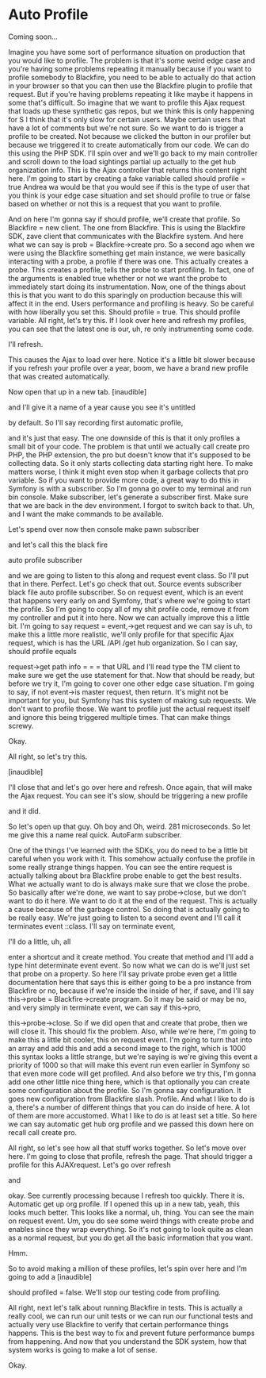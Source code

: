 # Auto Profile

Coming soon...

Imagine you have some sort of performance situation on production that you would like
to profile. The problem is that it's some weird edge case and you're having some
problems repeating it manually because if you want to profile somebody to Blackfire,
you need to be able to actually do that action in your browser so that you can then
use the Blackfire plugin to profile that request. But if you're having problems
repeating it like maybe it happens in some that's difficult. So imagine that we want
to profile this Ajax request that loads up these synthetic gas repos, but we think
this is only happening for S I think that it's only slow for certain users. Maybe
certain users that have a lot of comments but we're not sure. So we want to do is
trigger a profile to be created. Not because we clicked the button in our profiler
but because we triggered it to create automatically from our code. We can do this
using the PHP SDK. I'll spin over and we'll go back to my main controller and scroll
down to the load sightings partial up actually to the get hub organization info. This
is the Ajax controller that returns this content right here. I'm going to start by
creating a fake variable called should profile = true Andrea wa would be that you
would see if this is the type of user that you think is your edge case situation and
set should profile to true or false based on whether or not this is a request that
you want to profile.

And on here I'm gonna say if should profile, we'll create that profile. So Blackfire
= new client. The one from Blackfire. This is using the Blackfire SDK, zave client
that communicates with the Blackfire system. And here what we can say is prob =
Blackfire->create pro. So a second ago when we were using the Blackfire something get
main instance, we were basically interacting with a probe, a profile if there was
one. This actually creates a probe. This creates a profile, tells the probe to start
profiling. In fact, one of the arguments is enabled true whether or not we want the
probe to immediately start doing its instrumentation. Now, one of the things about
this is that you want to do this sparingly on production because this will affect it
in the end. Users performance and profiling is heavy. So be careful with how
liberally you set this. Should profile = true. This should profile variable. All
right, let's try this. If I look over here and refresh my profiles, you can see that
the latest one is our, uh, re only instrumenting some code.

I'll refresh.

This causes the Ajax to load over here. Notice it's a little bit slower because if
you refresh your profile over a year, boom, we have a brand new profile that was
created automatically.

Now open that up in a new tab. [inaudible]

and I'll give it a name of a year cause you see it's untitled

by default. So I'll say recording first automatic profile,

and it's just that easy. The one downside of this is that it only profiles a small
bit of your code. The problem is that until we actually call create pro PHP, the PHP
extension, the pro but doesn't know that it's supposed to be collecting data. So it
only starts collecting data starting right here. To make matters worse, I think it
might even stop when it garbage collects that pro variable. So if you want to provide
more code, a great way to do this in Symfony is with a subscriber. So I'm gonna go
over to my terminal and run bin console. Make subscriber, let's generate a subscriber
first. Make sure that we are back in the dev environment. I forgot to switch back to
that. Uh, and I want the make commands to be available.

Let's spend over now then console make pawn subscriber

and let's call this the black fire

auto profile subscriber

and we are going to listen to this along and request event class. So I'll put that in
there. Perfect. Let's go check that out. Source events subscriber black file auto
profile subscriber. So on request event, which is an event that happens very early on
and Symfony, that's where we're going to start the profile. So I'm going to copy all
of my shit profile code, remove it from my controller and put it into here. Now we
can actually improve this a little bit. I'm going to say request = event,->get
request and we can say is uh, to make this a little more realistic, we'll only
profile for that specific Ajax request, which is has the URL /API /get hub
organization. So I can say, should profile equals

request->get path info = = = that URL and I'll read type the TM client to make sure
we get the use statement for that. Now that should be ready, but before we try it,
I'm going to cover one other edge case situation. I'm going to say, if not event->is
master request, then return. It's might not be important for you, but Symfony has
this system of making sub requests. We don't want to profile those. We want to
profile just the actual request itself and ignore this being triggered multiple
times. That can make things screwy.

Okay.

All right, so let's try this.

[inaudible]

I'll close that and let's go over here and refresh. Once again, that will make the
Ajax request. You can see it's slow, should be triggering a new profile

and it did.

So let's open up that guy. Oh boy and Oh, weird. 281 microseconds. So let me give
this a name real quick. AutoFarm subscriber.

One of the things I've learned with the SDKs, you do need to be a little bit careful
when you work with it. This somehow actually confuse the profile in some really
strange things happen. You can see the entire request is actually talking about bra
Blackfire probe enable to get the best results. What we actually want to do is always
make sure that we close the probe. So basically after we're done, we want to say
probe->close, but we don't want to do it here. We want to do it at the end of the
request. This is actually a cause because of the garbage control. So doing that is
actually going to be really easy. We're just going to listen to a second event and
I'll call it terminates event ::class. I'll say on terminate event,

I'll do a little, uh, all

enter a shortcut and it create method. You create that method and I'll add a type
hint determinate event event. So now what we can do is we'll just set that probe on a
property. So here I'll say private probe even get a little documentation here that
says this is either going to be a pro instance from Blackfire or no, because if we're
inside the inside of her, if save, and I'll say this->probe = Blackfire->create
program. So it may be said or may be no, and very simply in terminate event, we can
say if this->pro,

this->probe->close. So if we did open that and create that probe, then we will close
it. This should fix the problem. Also, while we're here, I'm going to make this a
little bit cooler, this on request event. I'm going to turn that into an array and
add this and add a second image to the right, which is 1000 this syntax looks a
little strange, but we're saying is we're giving this event a priority of 1000 so
that will make this event run even earlier in Symfony so that even more code will get
profiled. And also before we try this, I'm gonna add one other little nice thing
here, which is that optionally you can create some configuration about the profile.
So I'm gonna say configuration. It goes new configuration from Blackfire slash.
Profile. And what I like to do is a, there's a number of different things that you
can do inside of here. A lot of them are more accustomed. What I like to do is at
least set a title. So here we can say automatic get hub org profile and we passed
this down here on recall call create pro.

All right, so let's see how all that stuff works together. So let's move over here.
I'm going to close that profile, refresh the page. That should trigger a profile for
this AJAXrequest. Let's go over refresh

and

okay. See currently processing because I refresh too quickly. There it is. Automatic
get up org profile. If I opened this up in a new tab, yeah, this looks much better.
This looks like a normal, uh, thing. You can see the main on request event. Um, you
do see some weird things with create probe and enables since they wrap everything. So
it's not going to look quite as clean as a normal request, but you do get all the
basic information that you want.

Hmm.

So to avoid making a million of these profiles, let's spin over here and I'm going to
add a [inaudible]

should profiled = false. We'll stop our testing code from profiling.

All right, next let's talk about running Blackfire in tests. This is actually a
really cool, we can run our unit tests or we can run our functional tests and
actually very use Blackfire to verify that certain performance things happens. This
is the best way to fix and prevent future performance bumps from happening. And now
that you understand the SDK system, how that system works is going to make a lot of
sense.

Okay.